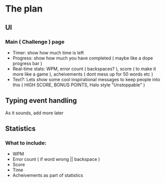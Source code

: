 # The plan

## UI

### Main ( Challenge ) page
- Timer: show how much time is left
- Progress: show how much you have completed ( maybe like a dope progress bar )
- Real-time stats: WPM, error count ( backspaces? ), score ( to make it more like a game ), acheivements ( dont mess up for 50 words etc )
- Text?: Lets show some cool inspirational messages to keep people into this ( HIGH SCORE, BONUS POINTS, Halo style "Unstoppable" )

## Typing event handling
As it sounds, add more later

## Statistics

### What to include:
- WPM
- Error count ( if word wrong || backspace )
- Score
- Time
- Acheivements as part of statistics
